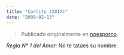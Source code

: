 ```yaml
---
title: "Cortito (XXIX)"
date: "2009-02-13"
---
```


> Publicado originalmente en [noesporno](/noesporno).

_Regla N° 1 del Amor:_
No te tatúes su nombre.